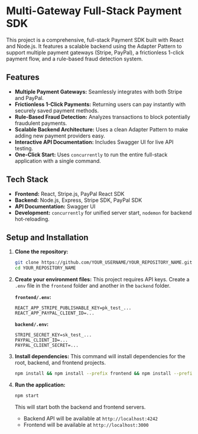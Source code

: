 # Multi-Gateway Full-Stack Payment SDK

This project is a comprehensive, full-stack Payment SDK built with React and Node.js. It features a scalable backend using the Adapter Pattern to support multiple payment gateways (Stripe, PayPal), a frictionless 1-click payment flow, and a rule-based fraud detection system.

## Features

- **Multiple Payment Gateways:** Seamlessly integrates with both Stripe and PayPal.
- **Frictionless 1-Click Payments:** Returning users can pay instantly with securely saved payment methods.
- **Rule-Based Fraud Detection:** Analyzes transactions to block potentially fraudulent payments.
- **Scalable Backend Architecture:** Uses a clean Adapter Pattern to make adding new payment providers easy.
- **Interactive API Documentation:** Includes Swagger UI for live API testing.
- **One-Click Start:** Uses `concurrently` to run the entire full-stack application with a single command.

## Tech Stack

- **Frontend:** React, Stripe.js, PayPal React SDK
- **Backend:** Node.js, Express, Stripe SDK, PayPal SDK
- **API Documentation:** Swagger UI
- **Development:** `concurrently` for unified server start, `nodemon` for backend hot-reloading.

## Setup and Installation

1.  **Clone the repository:**
    ```bash
    git clone https://github.com/YOUR_USERNAME/YOUR_REPOSITORY_NAME.git
    cd YOUR_REPOSITORY_NAME
    ```

2.  **Create your environment files:** This project requires API keys. Create a `.env` file in the `frontend` folder and another in the `backend` folder.

    **`frontend/.env`:**
    ```
    REACT_APP_STRIPE_PUBLISHABLE_KEY=pk_test_...
    REACT_APP_PAYPAL_CLIENT_ID=...
    ```

    **`backend/.env`:**
    ```
    STRIPE_SECRET_KEY=sk_test_...
    PAYPAL_CLIENT_ID=...
    PAYPAL_CLIENT_SECRET=...
    ```

3.  **Install dependencies:** This command will install dependencies for the root, backend, and frontend projects.
    ```bash
    npm install && npm install --prefix frontend && npm install --prefix backend
    ```

4.  **Run the application:**
    ```bash
    npm start
    ```
    This will start both the backend and frontend servers.
    - Backend API will be available at `http://localhost:4242`
    - Frontend will be available at `http://localhost:3000`